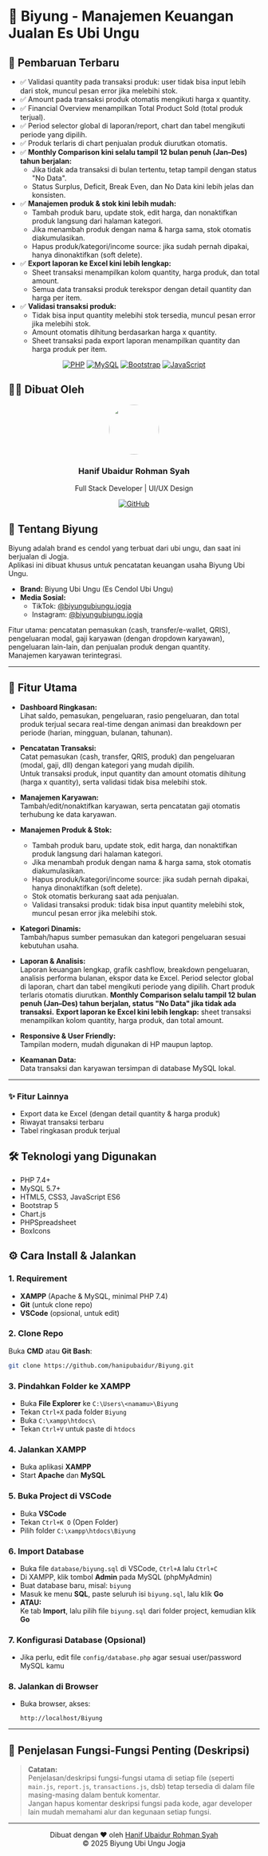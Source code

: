 # 🥤 Biyung - Manajemen Keuangan Jualan Es Ubi Ungu

## 📝 Pembaruan Terbaru
- ✅ Validasi quantity pada transaksi produk: user tidak bisa input lebih dari stok, muncul pesan error jika melebihi stok.
- ✅ Amount pada transaksi produk otomatis mengikuti harga x quantity.
- ✅ Financial Overview menampilkan Total Product Sold (total produk terjual).
- ✅ Period selector global di laporan/report, chart dan tabel mengikuti periode yang dipilih.
- ✅ Produk terlaris di chart penjualan produk diurutkan otomatis.
- ✅ **Monthly Comparison kini selalu tampil 12 bulan penuh (Jan–Des) tahun berjalan:**  
  - Jika tidak ada transaksi di bulan tertentu, tetap tampil dengan status "No Data".
  - Status Surplus, Deficit, Break Even, dan No Data kini lebih jelas dan konsisten.
- ✅ **Manajemen produk & stok kini lebih mudah:**  
  - Tambah produk baru, update stok, edit harga, dan nonaktifkan produk langsung dari halaman kategori.
  - Jika menambah produk dengan nama & harga sama, stok otomatis diakumulasikan.
  - Hapus produk/kategori/income source: jika sudah pernah dipakai, hanya dinonaktifkan (soft delete).
- ✅ **Export laporan ke Excel kini lebih lengkap:**  
  - Sheet transaksi menampilkan kolom quantity, harga produk, dan total amount.
  - Semua data transaksi produk terekspor dengan detail quantity dan harga per item.
- ✅ **Validasi transaksi produk:**  
  - Tidak bisa input quantity melebihi stok tersedia, muncul pesan error jika melebihi stok.
  - Amount otomatis dihitung berdasarkan harga x quantity.
  - Sheet transaksi pada export laporan menampilkan quantity dan harga produk per item.

<div align="center">
  
[![PHP](https://img.shields.io/badge/PHP-7.4%2B-blue?style=for-the-badge&logo=php)](https://www.php.net)
[![MySQL](https://img.shields.io/badge/MySQL-5.7%2B-blue?style=for-the-badge&logo=mysql)](https://www.mysql.com)
[![Bootstrap](https://img.shields.io/badge/Bootstrap-5.1-blueviolet?style=for-the-badge&logo=bootstrap)](https://getbootstrap.com)
[![JavaScript](https://img.shields.io/badge/JavaScript-ES6-yellow?style=for-the-badge&logo=javascript)](https://developer.mozilla.org/en-US/docs/Web/JavaScript)

</div>

## 👨‍💻 Dibuat Oleh

<div align="center">
  <a href="https://github.com/hanipubaidur">
    <img src="https://avatars.githubusercontent.com/hanipubaidur" width="100px" style="border-radius:50%"/>
  </a>
  <h3>Hanif Ubaidur Rohman Syah</h3>
  <p>Full Stack Developer | UI/UX Design</p>
  
  [![GitHub](https://img.shields.io/badge/GitHub-hanipubaidur-181717?style=flat&logo=github)](https://github.com/hanipubaidur)
</div>

## 🌟 Tentang Biyung

Biyung adalah brand es cendol yang terbuat dari ubi ungu, dan saat ini berjualan di Jogja.  
Aplikasi ini dibuat khusus untuk pencatatan keuangan usaha Biyung Ubi Ungu.

- **Brand:** Biyung Ubi Ungu (Es Cendol Ubi Ungu)
- **Media Sosial:**  
  - TikTok: [@biyungubiungu.jogja](https://www.tiktok.com/@biyungubiungu.jogja)  
  - Instagram: [@biyungubiungu.jogja](https://www.instagram.com/biyungubiungu.jogja)

Fitur utama: pencatatan pemasukan (cash, transfer/e-wallet, QRIS), pengeluaran modal, gaji karyawan (dengan dropdown karyawan), pengeluaran lain-lain, dan penjualan produk dengan quantity.  
Manajemen karyawan terintegrasi.

---

## 🚀 Fitur Utama

- **Dashboard Ringkasan:**  
  Lihat saldo, pemasukan, pengeluaran, rasio pengeluaran, dan total produk terjual secara real-time dengan animasi dan breakdown per periode (harian, mingguan, bulanan, tahunan).

- **Pencatatan Transaksi:**  
  Catat pemasukan (cash, transfer, QRIS, produk) dan pengeluaran (modal, gaji, dll) dengan kategori yang mudah dipilih.  
  Untuk transaksi produk, input quantity dan amount otomatis dihitung (harga x quantity), serta validasi tidak bisa melebihi stok.

- **Manajemen Karyawan:**  
  Tambah/edit/nonaktifkan karyawan, serta pencatatan gaji otomatis terhubung ke data karyawan.

- **Manajemen Produk & Stok:**  
  - Tambah produk baru, update stok, edit harga, dan nonaktifkan produk langsung dari halaman kategori.
  - Jika menambah produk dengan nama & harga sama, stok otomatis diakumulasikan.
  - Hapus produk/kategori/income source: jika sudah pernah dipakai, hanya dinonaktifkan (soft delete).
  - Stok otomatis berkurang saat ada penjualan.
  - Validasi transaksi produk: tidak bisa input quantity melebihi stok, muncul pesan error jika melebihi stok.

- **Kategori Dinamis:**  
  Tambah/hapus sumber pemasukan dan kategori pengeluaran sesuai kebutuhan usaha.

- **Laporan & Analisis:**  
  Laporan keuangan lengkap, grafik cashflow, breakdown pengeluaran, analisis performa bulanan, ekspor data ke Excel.
  Period selector global di laporan, chart dan tabel mengikuti periode yang dipilih.
  Chart produk terlaris otomatis diurutkan.
  **Monthly Comparison selalu tampil 12 bulan penuh (Jan–Des) tahun berjalan, status "No Data" jika tidak ada transaksi.**
  **Export laporan ke Excel kini lebih lengkap:** sheet transaksi menampilkan kolom quantity, harga produk, dan total amount.

- **Responsive & User Friendly:**  
  Tampilan modern, mudah digunakan di HP maupun laptop.

- **Keamanan Data:**  
  Data transaksi dan karyawan tersimpan di database MySQL lokal.

---

### ✨ Fitur Lainnya

- Export data ke Excel (dengan detail quantity & harga produk)
- Riwayat transaksi terbaru
- Tabel ringkasan produk terjual

## 🛠️ Teknologi yang Digunakan
- PHP 7.4+
- MySQL 5.7+ 
- HTML5, CSS3, JavaScript ES6
- Bootstrap 5
- Chart.js
- PHPSpreadsheet 
- BoxIcons

## ⚙️ Cara Install & Jalankan

### 1. **Requirement**
- **XAMPP** (Apache & MySQL, minimal PHP 7.4)
- **Git** (untuk clone repo)
- **VSCode** (opsional, untuk edit)

### 2. **Clone Repo**
Buka **CMD** atau **Git Bash**:
```bash
git clone https://github.com/hanipubaidur/Biyung.git
```

### 3. **Pindahkan Folder ke XAMPP**
- Buka **File Explorer** ke `C:\Users\<namamu>\Biyung`
- Tekan `Ctrl+X` pada folder `Biyung`
- Buka `C:\xampp\htdocs\`
- Tekan `Ctrl+V` untuk paste di `htdocs`

### 4. **Jalankan XAMPP**
- Buka aplikasi **XAMPP**
- Start **Apache** dan **MySQL**

### 5. **Buka Project di VSCode**
- Buka **VSCode**
- Tekan `Ctrl+K O` (Open Folder)
- Pilih folder `C:\xampp\htdocs\Biyung`

### 6. **Import Database**
- Buka file `database/biyung.sql` di VSCode, `Ctrl+A` lalu `Ctrl+C`
- Di XAMPP, klik tombol **Admin** pada MySQL (phpMyAdmin)
- Buat database baru, misal: `biyung`
- Masuk ke menu **SQL**, paste seluruh isi `biyung.sql`, lalu klik **Go**
- **ATAU:**  
  Ke tab **Import**, lalu pilih file `biyung.sql` dari folder project, kemudian klik **Go**

### 7. **Konfigurasi Database (Opsional)**
- Jika perlu, edit file `config/database.php` agar sesuai user/password MySQL kamu

### 8. **Jalankan di Browser**
- Buka browser, akses:  
  ```
  http://localhost/Biyung
  ```

---

## 🧩 Penjelasan Fungsi-Fungsi Penting (Deskripsi)

> **Catatan:**  
> Penjelasan/deskripsi fungsi-fungsi utama di setiap file (seperti `main.js`, `report.js`, `transactions.js`, dsb) tetap tersedia di dalam file masing-masing dalam bentuk komentar.  
> Jangan hapus komentar deskripsi fungsi pada kode, agar developer lain mudah memahami alur dan kegunaan setiap fungsi.

---

<div align="center">
  Dibuat dengan ❤️ oleh <a href="https://github.com/hanipubaidur">Hanif Ubaidur Rohman Syah</a>
  <br>
  © 2025 Biyung Ubi Ungu Jogja
</div>